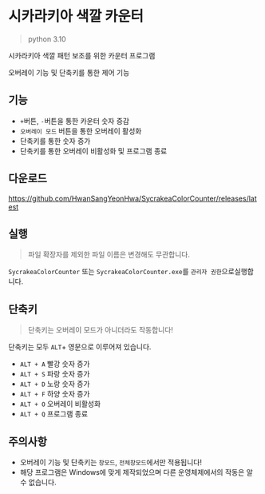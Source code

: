 # 시카라키아 색깔 카운터
> python 3.10
> 
시카라키아 색깔 패턴 보조를 위한 카운터 프로그램

오버레이 기능 및 단축키를 통한 제어 기능

## 기능
 - `+`버튼, `-`버튼을 통한 카운터 숫자 증감
 - `오버레이 모드` 버튼을 통한 오버레이 활성화
 - 단축키를 통한 숫자 증가
 - 단축키를 통한 오버레이 비활성화 및 프로그램 종료
 
## 다운로드
https://github.com/HwanSangYeonHwa/SycrakeaColorCounter/releases/latest

## 실행
> 파일 확장자를 제외한 파일 이름은 변경해도 무관합니다.

`SycrakeaColorCounter` 또는 `SycrakeaColorCounter.exe`를 `관리자 권한`으로실행합니다.

## 단축키
> 단축키는 오버레이 모드가 아니더라도 작동합니다!

단축키는 모두 `ALT`+ 영문으로 이루어져 있습니다.
 - `ALT + A` 빨강 숫자 증가
 - `ALT + S` 파랑 숫자 증가
 - `ALT + D` 노랑 숫자 증가
 - `ALT + F` 하양 숫자 증가
 - `ALT + O` 오버레이 비활성화
 - `ALT + Q` 프로그램 종료

## 주의사항
 - 오버레이 기능 및 단축키는 `창모드`, `전체창모드`에서만 적용됩니다!
 - 해당 프로그램은 Windows에 맞게 제작되었으며 다른 운영체제에서의 작동은 알 수 없습니다.
